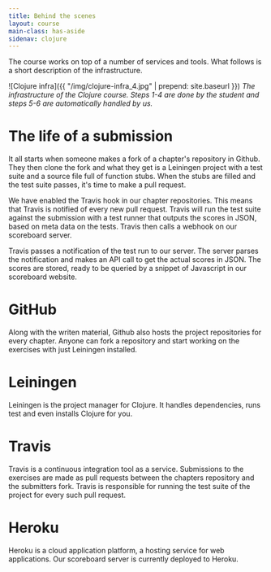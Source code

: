 ```yaml
---
title: Behind the scenes
layout: course
main-class: has-aside
sidenav: clojure
---
```

The course works on top of a number of services and tools. What follows is a short description of the infrastructure.

![Clojure infra]({{ "/img/clojure-infra_4.jpg" | prepend: site.baseurl }})
*The infrastructure of the Clojure course. Steps 1-4 are done by the student and steps 5-6 are automatically handled by us.*

# The life of a submission

It all starts when someone makes a fork of a chapter's repository in Github. They then clone the fork and what they get is a Leiningen project with a test suite and a source file full of function stubs. When the stubs are filled and the test suite passes, it's time to make a pull request.

We have enabled the Travis hook in our chapter repositories. This means that Travis is notified of every new pull request. Travis will run the test suite against the submission with a test runner that outputs the scores in JSON, based on meta data on the tests. Travis then calls a webhook on our scoreboard server.

Travis passes a notification of the test run to our server. The server parses the notification and makes an API call to get the actual scores in JSON. The scores are stored, ready to be queried by a snippet of Javascript in our scoreboard website.

# GitHub

Along with the writen material, Github also hosts the project repositories for every chapter. Anyone can fork a repository and start working on the exercises with just Leiningen installed.

# Leiningen

Leiningen is the project manager for Clojure. It handles dependencies, runs test and even installs Clojure for you.

# Travis

Travis is a continuous integration tool as a service. Submissions to the exercises are made as pull requests between the chapters repository and the submitters fork. Travis is responsible for running the test suite of the project for every such pull request.

# Heroku

Heroku is a cloud application platform, a hosting service for web applications. Our scoreboard server is currently deployed to Heroku.